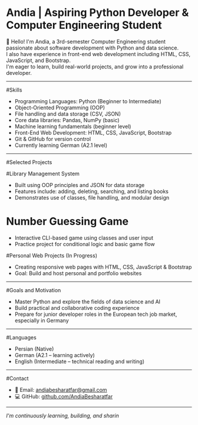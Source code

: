 # Andia | Aspiring Python Developer & Computer Engineering Student

👋 Hello! I'm Andia, a 3rd-semester Computer Engineering student passionate about software development with Python and data science.  
I also have experience in front-end web development including HTML, CSS, JavaScript, and Bootstrap.  
I'm eager to learn, build real-world projects, and grow into a professional developer.

---

#Skills

- Programming Languages: Python (Beginner to Intermediate)
- Object-Oriented Programming (OOP)
- File handling and data storage (CSV, JSON)
- Core data libraries: Pandas, NumPy (basic)
- Machine learning fundamentals (beginner level)
- Front-End Web Development: HTML, CSS, JavaScript, Bootstrap
- Git & GitHub for version control
- Currently learning German (A2.1 level)

---

#Selected Projects

#Library Management System
- Built using OOP principles and JSON for data storage  
- Features include: adding, deleting, searching, and listing books  
- Demonstrates use of classes, file handling, and modular design

# Number Guessing Game
- Interactive CLI-based game using classes and user input  
- Practice project for conditional logic and basic game flow

#Personal Web Projects (In Progress)
- Creating responsive web pages with HTML, CSS, JavaScript & Bootstrap  
- Goal: Build and host personal and portfolio websites

---

#Goals and Motivation

- Master Python and explore the fields of data science and AI  
- Build practical and collaborative coding experience  
- Prepare for junior developer roles in the European tech job market, especially in Germany  

---

#Languages

- Persian (Native)  
- German (A2.1 – learning actively)  
- English (Intermediate – technical reading and writing)

---

#Contact

- 📧 Email: andiabesharatfar@gmail.com   
- 💻 GitHub: [github.com/AndiaBesharatfar](https://github.com/AndiaBesharatfar)

---

*I'm continuously learning, building, and sharin*
